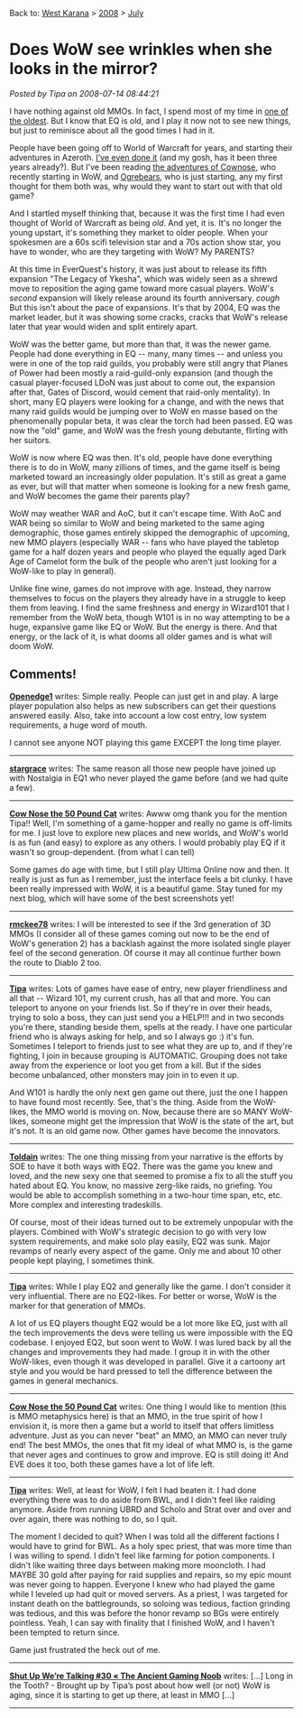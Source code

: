 Back to: [West Karana](/posts/westkarana.md) > [2008](/posts/2008/westkarana.md) > [July](./westkarana.md)
# Does WoW see wrinkles when she looks in the mirror?

*Posted by Tipa on 2008-07-14 08:44:21*

I have nothing against old MMOs. In fact, I spend most of my time in [one of the oldest](http://nostalgiatheguild.org). But I know that EQ is old, and I play it now not to see new things, but just to reminisce about all the good times I had in it.

People have been going off to World of Warcraft for years, and starting their adventures in Azeroth. [I've even done it](../../../index.php/2005/11/28/kanda-is/) (and my gosh, has it been three years already?). But I've been reading [the adventures of Cownose](http://cownosethe50poundcat.blogspot.com/), who recently starting in WoW, and [Ogrebears](http://ogrebear.com/), who is just starting, any my first thought for them both was, why would they want to start out with that old game?

And I startled myself thinking that, because it was the first time I had even thought of World of Warcraft as being *old*. And yet, it is. It's no longer the young upstart, it's something they market to older people. When your spokesmen are a 60s scifi television star and a 70s action show star, you have to wonder, who are they targeting with WoW? My PARENTS?

At this time in EverQuest's history, it was just about to release its fifth expansion "The Legacy of Ykesha", which was widely seen as a shrewd move to reposition the aging game toward more casual players. WoW's *second* expansion will likely release around its fourth anniversary. *cough* But this isn't about the pace of expansions. It's that by 2004, EQ was the market leader, but it was showing some cracks, cracks that WoW's release later that year would widen and split entirely apart.

WoW was the better game, but more than that, it was the newer game. People had done everything in EQ -- many, many times -- and unless you were in one of the top raid guilds, you probably were still angry that Planes of Power had been mostly a raid-guild-only expansion (and though the casual player-focused LDoN was just about to come out, the expansion after that, Gates of Discord, would cement that raid-only mentality). In short, many EQ players were looking for a change, and with the news that many raid guilds would be jumping over to WoW en masse based on the phenomenally popular beta, it was clear the torch had been passed. EQ was now the "old" game, and WoW was the fresh young debutante, flirting with her suitors.

WoW is now where EQ was then. It's old, people have done everything there is to do in WoW, many zillions of times, and the game itself is being marketed toward an increasingly older population. It's still as great a game as ever, but will that matter when someone is looking for a new fresh game, and WoW becomes the game their parents play?

WoW may weather WAR and AoC, but it can't escape time. With AoC and WAR being so similar to WoW and being marketed to the same aging demographic, those games entirely skipped the demographic of upcoming, new MMO players (especially WAR -- fans who have played the tabletop game for a half dozen years and people who played the equally aged Dark Age of Camelot form the bulk of the people who aren't just looking for a WoW-like to play in general).

Unlike fine wine, games do not improve with age. Instead, they narrow themselves to focus on the players they already have in a struggle to keep them from leaving. I find the same freshness and energy in Wizard101 that I remember from the WoW beta, though W101 is in no way attempting to be a huge, expansive game like EQ or WoW. But the energy is there. And that energy, or the lack of it, is what dooms all older games and is what will doom WoW.

## Comments!

**[Openedge1](http://simple-n-complex.blogspot.com)** writes: Simple really.
People can just get in and play. A large player population also helps as new subscribers can get their questions answered easily. Also, take into account a low cost entry, low system requirements, a huge word of mouth.

I cannot see anyone NOT playing this game EXCEPT the long time player.

---

**[stargrace](http://mmoquests.com)** writes: The same reason all those new people have joined up with Nostalgia in EQ1 who never played the game before (and we had quite a few).

---

**[Cow Nose the 50 Pound Cat](http://cownosethe50poundcat.blogspot.com)** writes: Awww omg thank you for the mention Tipa!! Well, I'm something of a game-hopper and really no game is off-limits for me. I just love to explore new places and new worlds, and WoW's world is as fun (and easy) to explore as any others. I would probably play EQ if it wasn't so group-dependent. (from what I can tell)

Some games do age with time, but I still play Ultima Online now and then. It really is just as fun as I remember, just the interface feels a bit clunky. I have been really impressed with WoW, it is a beautiful game. Stay tuned for my next blog, which will have some of the best screenshots yet!

---

**[rmckee78](http://www.otherlivesthanthisone.blogspot.com)** writes: I will be interested to see if the 3rd generation of 3D MMOs (I consider all of these games coming out now to be the end of WoW's generation 2) has a backlash against the more isolated single player feel of the second generation. Of course it may all continue further bown the route to Diablo 2 too.

---

**[Tipa](https://chasingdings.com)** writes: Lots of games have ease of entry, new player friendliness and all that -- Wizard 101, my current crush, has all that and more. You can teleport to anyone on your friends list. So if they're in over their heads, trying to solo a boss, they can just send you a HELP!!! and in two seconds you're there, standing beside them, spells at the ready. I have one particular friend who is always asking for help, and so I always go :) it's fun. Sometimes I teleport to friends just to see what they are up to, and if they're fighting, I join in because grouping is AUTOMATIC. Grouping does not take away from the experience or loot you get from a kill. But if the sides become unbalanced, other monsters may join in to even it up.

And W101 is hardly the only next gen game out there, just the one I happen to have found most recently. See, that's the thing. Aside from the WoW-likes, the MMO world is moving on. Now, because there are so MANY WoW-likes, someone might get the impression that WoW is the state of the art, but it's not. It is an old game now. Other games have become the innovators.

---

**[Toldain](http://toldaintalks.blogspot.com)** writes: The one thing missing from your narrative is the efforts by SOE to have it both ways with EQ2. There was the game you knew and loved, and the new sexy one that seemed to promise a fix to all the stuff you hated about EQ. You know, no massive zerg-like raids, no griefing. You would be able to accomplish something in a two-hour time span, etc, etc. More complex and interesting tradeskills. 

Of course, most of their ideas turned out to be extremely unpopular with the players. Combined with WoW's strategic decision to go with very low system requirements, and make solo play easily, EQ2 was sunk. Major revamps of nearly every aspect of the game. Only me and about 10 other people kept playing, I sometimes think.

---

**[Tipa](https://chasingdings.com)** writes: While I play EQ2 and generally like the game. I don't consider it very influential. There are no EQ2-likes. For better or worse, WoW is the marker for that generation of MMOs.

A lot of us EQ players thought EQ2 would be a lot more like EQ, just with all the tech improvements the devs were telling us were impossible with the EQ codebase. I enjoyed EQ2, but soon went to WoW. I was lured back by all the changes and improvements they had made. I group it in with the other WoW-likes, even though it was developed in parallel. Give it a cartoony art style and you would be hard pressed to tell the difference between the games in general mechanics.

---

**[Cow Nose the 50 Pound Cat](http://cownosethe50poundcat.blogspot.com)** writes: One thing I would like to mention (this is MMO metaphysics here) is that an MMO, in the true spirit of how I envision it, is more then a game but a world to itself that offers limitless adventure. Just as you can never "beat" an MMO, an MMO can never truly end! The best MMOs, the ones that fit my ideal of what MMO is, is the game that never ages and continues to grow and improve. EQ is still doing it! And EVE does it too, both these games have a lot of life left.

---

**[Tipa](https://chasingdings.com)** writes: Well, at least for WoW, I felt I had beaten it. I had done everything there was to do aside from BWL, and I didn't feel like raiding anymore. Aside from running UBRD and Scholo and Strat over and over and over again, there was nothing to do, so I quit.

The moment I decided to quit? When I was told all the different factions I would have to grind for BWL. As a holy spec priest, that was more time than I was willing to spend. I didn't feel like farming for potion components. I didn't like waiting three days between making more mooncloth. I had MAYBE 30 gold after paying for raid supplies and repairs, so my epic mount was never going to happen. Everyone I knew who had played the game while I leveled up had quit or moved servers. As a priest, I was targeted for instant death on the battlegrounds, so soloing was tedious, faction grinding was tedious, and this was before the honor revamp so BGs were entirely pointless. Yeah, I can say with finality that I finished WoW, and I haven't been tempted to return since.

Game just frustrated the heck out of me.

---

**[Shut Up We&#8217;re Talking #30 &laquo; The Ancient Gaming Noob](http://tagn.wordpress.com/2008/07/22/shut-up-were-talking-30/)** writes: [...] Long in the Tooth? - Brought up by Tipa’s post about how well (or not) WoW is aging, since it is starting to get up there, at least in MMO [...]

---


